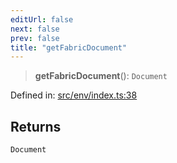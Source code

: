 ```yaml
---
editUrl: false
next: false
prev: false
title: "getFabricDocument"
---
```


> **getFabricDocument**(): `Document`

Defined in: [src/env/index.ts:38](https://github.com/fabricjs/fabric.js/blob/b4f67b1cfd353d0e2763b168e07bce6b67895452/src/env/index.ts#L38)

## Returns

`Document`
